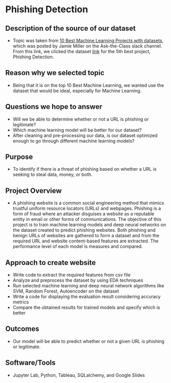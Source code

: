 #  Phishing Detection 

##  Description of the source of our dataset
  - Topic was taken from [10 Best Machine Learning Projects with datasets](https://medium.com/@letthedataconfess/10-best-machine-learning-projects-with-datasets-6184839c9100), which was posted by Jamie Miller on the Ask-the-Class slack channel. From this link, we clicked the dataset [link](https://www.kaggle.com/datasets/shashwatwork/web-page-phishing-detection-dataset) for the 5th best project, Phishing Detection.
  
## Reason why we selected topic
 - Being that it is on the top 10 Best Machine Learning, we wanted use the dataset that would be ideal, especially for Machine Learning. 

## Questions we hope to answer 
- Will we be able to determine whether or not a URL is phishing or legitimate?
- Which machine learning model will be better for our dataset?
- After cleaning and pre-processing our data, is our dataset optimized enough to go through different machine learning models?

## Purpose 
- To identify if there is a threat of phishing based on whether a URL is seeking to steal data, money, or both. 

## Project Overview
- A phishing website is a common social engineering method that mimics
trustful uniform resource locators (URLs) and webpages. Phishing is a form
of fraud where an attacker disguises a website as a reputable entity 
in email or other forms of communications. The objective of this project is 
to train machine learning models and deep neural networks on the dataset created
to predict phishing websites. Both phishing and benign URLs of websites 
are gathered to form a dataset and from the required URL
and website content-based features are extracted. The performance level
of each model is measures and compared.

## Approach to create website
- Write code to extract the required features from csv file
- Analyze and preprocess the dataset by using EDA techniques
- Run selected machine learning and deep neural network algorithms like SVM, Random Forest, Autoencoder on the dataset
- Write a code for displaying the evaluation result considering accuracy metrics
- Compare the obtained results for trained models and specify which is better

## Outcomes 
- Our model will be able to predict whether or not a given URL is phishing or legitimate. 


## Software/Tools
- Jupyter Lab, Python, Tableau, SQLalchemy, and Google Slides

 
